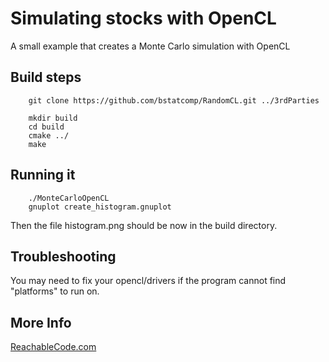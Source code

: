 # Simulating stocks with OpenCL

A small example that creates a Monte Carlo simulation with OpenCL

## Build steps

```
    git clone https://github.com/bstatcomp/RandomCL.git ../3rdParties
```

```
    mkdir build
    cd build
    cmake ../
    make
```

## Running it

```
    ./MonteCarloOpenCL
    gnuplot create_histogram.gnuplot
```
Then the file histogram.png should be now in the build directory.

## Troubleshooting

You may need to fix your opencl/drivers if the program cannot find "platforms" to run on.

## More Info
[ReachableCode.com](https://www.reachablecode.com)
